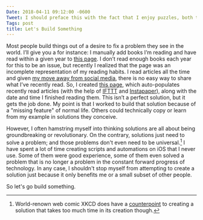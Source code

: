 ```yaml
---
Date: 2018-04-11 09:12:00 -0600
Tweet: I should preface this with the fact that I enjoy puzzles, both the cardboard cutout kind and the solve a problem kind.
Tags: post
title: Let's Build Something
---
```


Most people build things out of a desire to fix a problem they see in the world. I’ll give you a for instance: I manually add books I’m reading and have read within a given year to [this page](/reading). I don’t read enough books each year for this to be an issue, but recently I realized that the page was an incomplete representation of my reading habits. I read articles all the time and given [my move away from social media](/2018/04/that-post-about-social-media), there is no easy way to share what I’ve recently read. So, I created [this page](/allreading), which auto-populates recently read articles (with the help of [IFTTT](https://ifttt.com/discover) and [Instapaper](https://www.instapaper.com/u)), along with the date and time I finished reading them. This isn’t a perfect solution, but it gets the job done. My point is that I worked to build that solution because of a "missing feature" of normal life. Others could technically copy or learn from my example in solutions they conceive.

However, I often hamstring myself into thinking solutions are all about being groundbreaking or revolutionary. On the contrary, solutions just need to solve a problem; and those problems don't even need to be universal.[^1] I have spent a lot of time creating scripts and automations on iOS that I never use. Some of them were good experience, some of them even solved a problem that is no longer a problem in the constant forward progress of technology. In any case, I shouldn't stop myself from attempting to create a solution just because it only benefits me or a small subset of other people.

So let's go build something.

[^1]: World-renown web comic XKCD does have a [counterpoint](https://xkcd.com/1205/) to creating a solution that takes too much time in its creation though.
